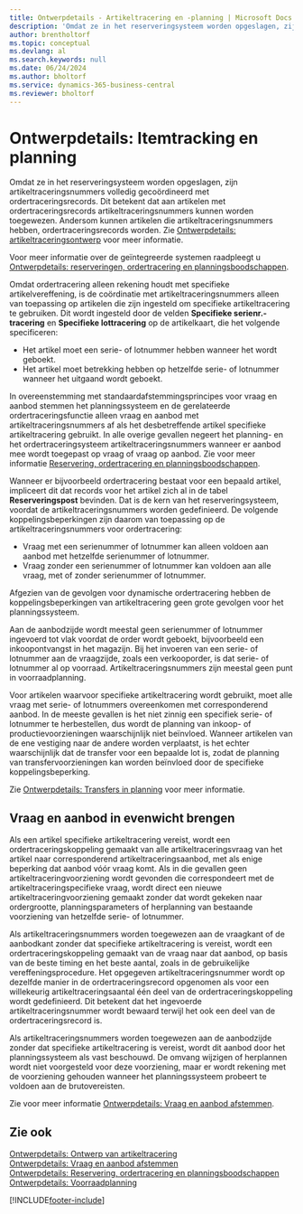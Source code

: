 ```yaml
---
title: Ontwerpdetails - Artikeltracering en -planning | Microsoft Docs
description: 'Omdat ze in het reserveringsysteem worden opgeslagen, zijn artikeltraceringsnummers volledig gecoördineerd met ordertraceringsrecords.'
author: brentholtorf
ms.topic: conceptual
ms.devlang: al
ms.search.keywords: null
ms.date: 06/24/2024
ms.author: bholtorf
ms.service: dynamics-365-business-central
ms.reviewer: bholtorf
---
```

# <a name="design-details-item-tracking-and-planning"></a>Ontwerpdetails: Itemtracking en planning
Omdat ze in het reserveringsysteem worden opgeslagen, zijn artikeltraceringsnummers volledig gecoördineerd met ordertraceringsrecords. Dit betekent dat aan artikelen met ordertraceringsrecords artikeltraceringsnummers kunnen worden toegewezen. Andersom kunnen artikelen die artikeltraceringsnummers hebben, ordertraceringsrecords worden. Zie [Ontwerpdetails: artikeltraceringsontwerp](design-details-item-tracking-design.md) voor meer informatie.

Voor meer informatie over de geïntegreerde systemen raadpleegt u [Ontwerpdetails: reserveringen, ordertracering en planningsboodschappen](design-details-reservation-order-tracking-and-action-messaging.md).

Omdat ordertracering alleen rekening houdt met specifieke artikelvereffening, is de coördinatie met artikeltraceringsnummers alleen van toepassing op artikelen die zijn ingesteld om specifieke artikeltracering te gebruiken. Dit wordt ingesteld door de velden **Specifieke serienr.-tracering** en **Specifieke lottracering** op de artikelkaart, die het volgende specificeren:

- Het artikel moet een serie- of lotnummer hebben wanneer het wordt geboekt.
- Het artikel moet betrekking hebben op hetzelfde serie- of lotnummer wanneer het uitgaand wordt geboekt.

In overeenstemming met standaardafstemmingsprincipes voor vraag en aanbod stemmen het planningssysteem en de gerelateerde ordertraceringsfunctie alleen vraag en aanbod met artikeltraceringsnummers af als het desbetreffende artikel specifieke artikeltracering gebruikt. In alle overige gevallen negeert het planning- en het ordertraceringsysteem artikeltraceringsnummers wanneer er aanbod mee wordt toegepast op vraag of vraag op aanbod. Zie voor meer informatie [Reservering, ordertracering en planningsboodschappen](design-details-reservation-order-tracking-and-action-messaging.md).

Wanneer er bijvoorbeeld ordertracering bestaat voor een bepaald artikel, impliceert dit dat records voor het artikel zich al in de tabel **Reserveringspost** bevinden. Dat is de kern van het reserveringsysteem, voordat de artikeltraceringsnummers worden gedefinieerd. De volgende koppelingsbeperkingen zijn daarom van toepassing op de artikeltraceringsnummers voor ordertracering:

- Vraag met een serienummer of lotnummer kan alleen voldoen aan aanbod met hetzelfde serienummer of lotnummer.
- Vraag zonder een serienummer of lotnummer kan voldoen aan alle vraag, met of zonder serienummer of lotnummer.

Afgezien van de gevolgen voor dynamische ordertracering hebben de koppelingsbeperkingen van artikeltracering geen grote gevolgen voor het planningssysteem.

Aan de aanbodzijde wordt meestal geen serienummer of lotnummer ingevoerd tot vlak voordat de order wordt geboekt, bijvoorbeeld een inkoopontvangst in het magazijn. Bij het invoeren van een serie- of lotnummer aan de vraagzijde, zoals een verkooporder, is dat serie- of lotnummer al op voorraad. Artikeltraceringsnummers zijn meestal geen punt in voorraadplanning.

Voor artikelen waarvoor specifieke artikeltracering wordt gebruikt, moet alle vraag met serie- of lotnummers overeenkomen met corresponderend aanbod. In de meeste gevallen is het niet zinnig een specifiek serie- of lotnummer te herbestellen, dus wordt de planning van inkoop- of productievoorzieningen waarschijnlijk niet beïnvloed. Wanneer artikelen van de ene vestiging naar de andere worden verplaatst, is het echter waarschijnlijk dat de transfer voor een bepaalde lot is, zodat de planning van transfervoorzieningen kan worden beïnvloed door de specifieke koppelingsbeperking.

Zie [Ontwerpdetails: Transfers in planning](design-details-transfers-in-planning.md) voor meer informatie.

## <a name="balancing-demand-and-supply"></a>Vraag en aanbod in evenwicht brengen
Als een artikel specifieke artikeltracering vereist, wordt een ordertraceringskoppeling gemaakt van alle artikeltraceringsvraag van het artikel naar corresponderend artikeltraceringsaanbod, met als enige beperking dat aanbod vóór vraag komt. Als in die gevallen geen artikeltraceringvoorziening wordt gevonden die correspondeert met de artikeltraceringspecifieke vraag, wordt direct een nieuwe artikeltraceringvoorziening gemaakt zonder dat wordt gekeken naar ordergrootte, planningsparameters of herplanning van bestaande voorziening van hetzelfde serie- of lotnummer.

Als artikeltraceringsnummers worden toegewezen aan de vraagkant of de aanbodkant zonder dat specifieke artikeltracering is vereist, wordt een ordertraceringskoppeling gemaakt van de vraag naar dat aanbod, op basis van de beste timing en het beste aantal, zoals in de gebruikelijke vereffeningsprocedure. Het opgegeven artikeltraceringsnummer wordt op dezelfde manier in de ordertraceringsrecord opgenomen als voor een willekeurig artikeltraceringsaantal één deel van de ordertraceringskoppeling wordt gedefinieerd. Dit betekent dat het ingevoerde artikeltraceringsnummer wordt bewaard terwijl het ook een deel van de ordertraceringsrecord is.

Als artikeltraceringsnummers worden toegewezen aan de aanbodzijde zonder dat specifieke artikeltracering is vereist, wordt dit aanbod door het planningssysteem als vast beschouwd. De omvang wijzigen of herplannen wordt niet voorgesteld voor deze voorziening, maar er wordt rekening met de voorziening gehouden wanneer het planningssysteem probeert te voldoen aan de brutovereisten.

Zie voor meer informatie [Ontwerpdetails: Vraag en aanbod afstemmen](design-details-balancing-demand-and-supply.md).  

## <a name="see-also"></a>Zie ook
[Ontwerpdetails: Ontwerp van artikeltracering](design-details-item-tracking-design.md)  
[Ontwerpdetails: Vraag en aanbod afstemmen](design-details-balancing-demand-and-supply.md)  
[Ontwerpdetails: Reservering, ordertracering en planningsboodschappen](design-details-reservation-order-tracking-and-action-messaging.md)   
[Ontwerpdetails: Voorraadplanning](design-details-supply-planning.md)  


[!INCLUDE[footer-include](includes/footer-banner.md)]
